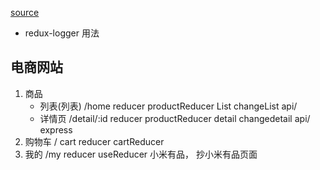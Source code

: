 [source](https://github.com/qiangliyu/-React-/blob/master/src/store/index.js)
- redux-logger 用法


## 电商网站  

1. 商品
    - 列表(列表)  /home  reducer productReducer  List changeList  api/
    - 详情页   /detail/:id  reducer productReducer  detail changedetail  api/
express
2. 购物车  / cart  reducer  cartReducer
3. 我的  /my  reducer useReducer
小米有品， 抄小米有品页面